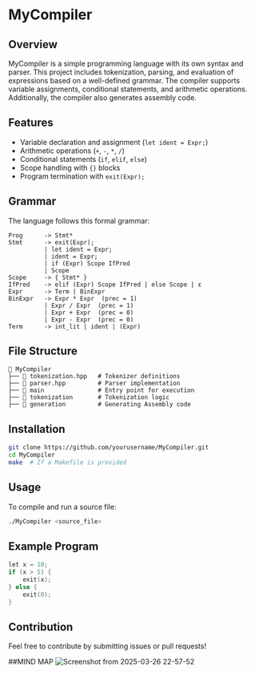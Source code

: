 # MyCompiler

## Overview
MyCompiler is a simple programming language with its own syntax and parser. This project includes tokenization, parsing, and evaluation of expressions based on a well-defined grammar. The compiler supports variable assignments, conditional statements, and arithmetic operations. Additionally, the compiler also generates assembly code.

## Features
- Variable declaration and assignment (`let ident = Expr;`)
- Arithmetic operations (`+`, `-`, `*`, `/`)
- Conditional statements (`if`, `elif`, `else`)
- Scope handling with `{}` blocks
- Program termination with `exit(Expr);`

## Grammar
The language follows this formal grammar:
```
Prog      -> Stmt*
Stmt      -> exit(Expr);
          | let ident = Expr;
          | ident = Expr;
          | if (Expr) Scope IfPred
          | Scope
Scope     -> { Stmt* }
IfPred    -> elif (Expr) Scope IfPred | else Scope | ε
Expr      -> Term | BinExpr
BinExpr   -> Expr * Expr  (prec = 1)
          | Expr / Expr  (prec = 1)
          | Expr + Expr  (prec = 0)
          | Expr - Expr  (prec = 0)
Term      -> int_lit | ident | (Expr)
```

## File Structure
```
📂 MyCompiler
├── 📄 tokenization.hpp   # Tokenizer definitions
├── 📄 parser.hpp         # Parser implementation
├── 📄 main               # Entry point for execution
├── 📄 tokenization       # Tokenization logic
├── 📄 generation         # Generating Assembly code

```

## Installation
```sh
git clone https://github.com/yourusername/MyCompiler.git
cd MyCompiler
make  # If a Makefile is provided
```

## Usage
To compile and run a source file:
```sh
./MyCompiler <source_file>
```

## Example Program
```c
let x = 10;
if (x > 5) {
    exit(x);
} else {
    exit(0);
}
```

## Contribution
Feel free to contribute by submitting issues or pull requests!

##MIND MAP
![Screenshot from 2025-03-26 22-57-52](https://github.com/user-attachments/assets/96eb22ba-dc53-4f8a-bd59-839d659ab14a)

